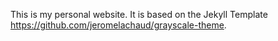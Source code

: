 This is my personal website. It is based on the Jekyll Template https://github.com/jeromelachaud/grayscale-theme. 
